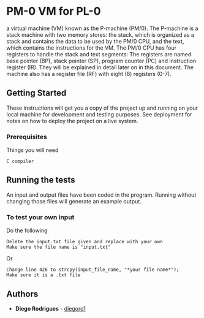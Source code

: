 # PM-0 VM for PL-0

a  virtual  machine  (VM)  known  as  the  P-machine 
(PM/0).  The  P-machine  is  a  stack  machine  with  two  memory  stores:  the  stack,  which  is 
organized  as  a  stack  and  contains  the  data  to  be  used  by  the  PM/0  CPU,  and  the  text, 
which contains the instructions for the VM. The PM/0 CPU has four registers to handle the 
stack  and  text  segments:  The  registers  are  named  base  pointer  (BP),  stack  pointer  (SP), 
program counter (PC) and instruction register (IR). They will be explained in detail later on 
in this document. The machine also has a register file (RF) with eight (8) registers (0-7).

## Getting Started

These instructions will get you a copy of the project up and running on your local machine for development and testing purposes. See deployment for notes on how to deploy the project on a live system.

### Prerequisites

Things you will need

```
C compiler
```

## Running the tests

An input and output files have been coded in the program. Running without changing those files will generate an example output.

### To test your own input 

Do the following

```
Delete the input.txt file given and replace with your own
Make sure the file name is "input.txt"
```
Or
```
Change line 426 to strcpy(input_file_name, "*your file name*");
Make sure it is a .txt file
```





## Authors

* **Diego Rodrigues** - [diegoro1](https://github.com/diegoro1)

